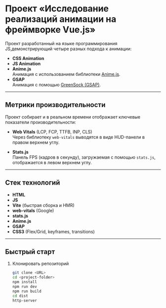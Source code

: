 # Проект «Исследование реализаций анимации на фреймворке Vue.js»

Проект разработанный на языке программирования JS,демонстрирующий четыре разных подхода к анимации:

- **CSS Animation**
- **JS Animation**
- **Anime.js**  
  Анимация с использованием библиотеки [Anime.js](https://animejs.com/).
- **GSAP**  
  Анимация с помощью [GreenSock (GSAP)](https://greensock.com/).

---

## Метрики производительности

Проект собирает и в реальном времени отображает ключевые показатели производительности:

- **Web Vitals** (LCP, FCP, TTFB, INP, CLS)  
  Через библиотеку `web-vitals` выводятся в виде HUD-панели в правом верхнем углу.

- **Stats.js**  
  Панель FPS (кадров в секунду), загружаемая с помощью `stats.js`, отображается в левом верхнем углу.

---

## Стек технологий

- **HTML**
- **JS**
- **Vite** (быстрая сборка и HMR)
- **web-vitals** (Google)
- **stats.js**
- **Anime.js**
- **GSAP**
- **CSS3** (Flex/Grid, keyframes, transitions)

---

## Быстрый старт

1. Клонировать репозиторий
   ```bash
   git clone <URL>
   cd <project-folder>
   npm install
   npm run dev
   npm run build
   cd dist
   http-server
   ```
